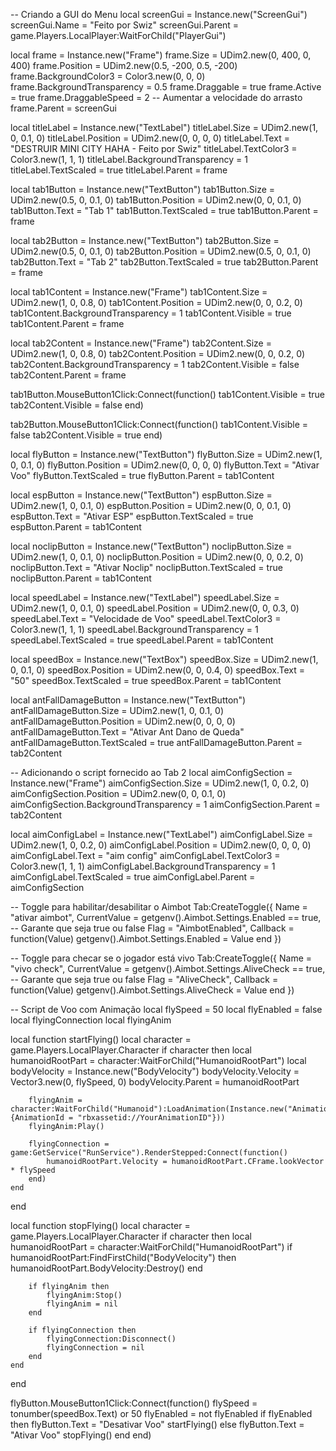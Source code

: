 -- Criando a GUI do Menu
local screenGui = Instance.new("ScreenGui")
screenGui.Name = "Feito por Swiz"
screenGui.Parent = game.Players.LocalPlayer:WaitForChild("PlayerGui")

local frame = Instance.new("Frame")
frame.Size = UDim2.new(0, 400, 0, 400)
frame.Position = UDim2.new(0.5, -200, 0.5, -200)
frame.BackgroundColor3 = Color3.new(0, 0, 0)
frame.BackgroundTransparency = 0.5
frame.Draggable = true
frame.Active = true
frame.DraggableSpeed = 2 -- Aumentar a velocidade do arrasto
frame.Parent = screenGui

local titleLabel = Instance.new("TextLabel")
titleLabel.Size = UDim2.new(1, 0, 0.1, 0)
titleLabel.Position = UDim2.new(0, 0, 0, 0)
titleLabel.Text = "DESTRUIR MINI CITY HAHA - Feito por Swiz"
titleLabel.TextColor3 = Color3.new(1, 1, 1)
titleLabel.BackgroundTransparency = 1
titleLabel.TextScaled = true
titleLabel.Parent = frame

local tab1Button = Instance.new("TextButton")
tab1Button.Size = UDim2.new(0.5, 0, 0.1, 0)
tab1Button.Position = UDim2.new(0, 0, 0.1, 0)
tab1Button.Text = "Tab 1"
tab1Button.TextScaled = true
tab1Button.Parent = frame

local tab2Button = Instance.new("TextButton")
tab2Button.Size = UDim2.new(0.5, 0, 0.1, 0)
tab2Button.Position = UDim2.new(0.5, 0, 0.1, 0)
tab2Button.Text = "Tab 2"
tab2Button.TextScaled = true
tab2Button.Parent = frame

local tab1Content = Instance.new("Frame")
tab1Content.Size = UDim2.new(1, 0, 0.8, 0)
tab1Content.Position = UDim2.new(0, 0, 0.2, 0)
tab1Content.BackgroundTransparency = 1
tab1Content.Visible = true
tab1Content.Parent = frame

local tab2Content = Instance.new("Frame")
tab2Content.Size = UDim2.new(1, 0, 0.8, 0)
tab2Content.Position = UDim2.new(0, 0, 0.2, 0)
tab2Content.BackgroundTransparency = 1
tab2Content.Visible = false
tab2Content.Parent = frame

tab1Button.MouseButton1Click:Connect(function()
    tab1Content.Visible = true
    tab2Content.Visible = false
end)

tab2Button.MouseButton1Click:Connect(function()
    tab1Content.Visible = false
    tab2Content.Visible = true
end)

local flyButton = Instance.new("TextButton")
flyButton.Size = UDim2.new(1, 0, 0.1, 0)
flyButton.Position = UDim2.new(0, 0, 0, 0)
flyButton.Text = "Ativar Voo"
flyButton.TextScaled = true
flyButton.Parent = tab1Content

local espButton = Instance.new("TextButton")
espButton.Size = UDim2.new(1, 0, 0.1, 0)
espButton.Position = UDim2.new(0, 0, 0.1, 0)
espButton.Text = "Ativar ESP"
espButton.TextScaled = true
espButton.Parent = tab1Content

local noclipButton = Instance.new("TextButton")
noclipButton.Size = UDim2.new(1, 0, 0.1, 0)
noclipButton.Position = UDim2.new(0, 0, 0.2, 0)
noclipButton.Text = "Ativar Noclip"
noclipButton.TextScaled = true
noclipButton.Parent = tab1Content

local speedLabel = Instance.new("TextLabel")
speedLabel.Size = UDim2.new(1, 0, 0.1, 0)
speedLabel.Position = UDim2.new(0, 0, 0.3, 0)
speedLabel.Text = "Velocidade de Voo"
speedLabel.TextColor3 = Color3.new(1, 1, 1)
speedLabel.BackgroundTransparency = 1
speedLabel.TextScaled = true
speedLabel.Parent = tab1Content

local speedBox = Instance.new("TextBox")
speedBox.Size = UDim2.new(1, 0, 0.1, 0)
speedBox.Position = UDim2.new(0, 0, 0.4, 0)
speedBox.Text = "50"
speedBox.TextScaled = true
speedBox.Parent = tab1Content

local antFallDamageButton = Instance.new("TextButton")
antFallDamageButton.Size = UDim2.new(1, 0, 0.1, 0)
antFallDamageButton.Position = UDim2.new(0, 0, 0, 0)
antFallDamageButton.Text = "Ativar Ant Dano de Queda"
antFallDamageButton.TextScaled = true
antFallDamageButton.Parent = tab2Content

-- Adicionando o script fornecido ao Tab 2
local aimConfigSection = Instance.new("Frame")
aimConfigSection.Size = UDim2.new(1, 0, 0.2, 0)
aimConfigSection.Position = UDim2.new(0, 0, 0.1, 0)
aimConfigSection.BackgroundTransparency = 1
aimConfigSection.Parent = tab2Content

local aimConfigLabel = Instance.new("TextLabel")
aimConfigLabel.Size = UDim2.new(1, 0, 0.2, 0)
aimConfigLabel.Position = UDim2.new(0, 0, 0, 0)
aimConfigLabel.Text = "aim config"
aimConfigLabel.TextColor3 = Color3.new(1, 1, 1)
aimConfigLabel.BackgroundTransparency = 1
aimConfigLabel.TextScaled = true
aimConfigLabel.Parent = aimConfigSection

-- Toggle para habilitar/desabilitar o Aimbot
Tab:CreateToggle({
    Name = "ativar aimbot",
    CurrentValue = getgenv().Aimbot.Settings.Enabled == true, -- Garante que seja true ou false
    Flag = "AimbotEnabled",
    Callback = function(Value)
        getgenv().Aimbot.Settings.Enabled = Value
    end
})

-- Toggle para checar se o jogador está vivo
Tab:CreateToggle({
    Name = "vivo check",
    CurrentValue = getgenv().Aimbot.Settings.AliveCheck == true, -- Garante que seja true ou false
    Flag = "AliveCheck",
    Callback = function(Value)
        getgenv().Aimbot.Settings.AliveCheck = Value
    end
})

-- Script de Voo com Animação
local flySpeed = 50
local flyEnabled = false
local flyingConnection
local flyingAnim

local function startFlying()
    local character = game.Players.LocalPlayer.Character
    if character then
        local humanoidRootPart = character:WaitForChild("HumanoidRootPart")
        local bodyVelocity = Instance.new("BodyVelocity")
        bodyVelocity.Velocity = Vector3.new(0, flySpeed, 0)
        bodyVelocity.Parent = humanoidRootPart

        flyingAnim = character:WaitForChild("Humanoid"):LoadAnimation(Instance.new("Animation", {AnimationId = "rbxassetid://YourAnimationID"}))
        flyingAnim:Play()

        flyingConnection = game:GetService("RunService").RenderStepped:Connect(function()
            humanoidRootPart.Velocity = humanoidRootPart.CFrame.lookVector * flySpeed
        end)
    end
end

local function stopFlying()
    local character = game.Players.LocalPlayer.Character
    if character then
        local humanoidRootPart = character:WaitForChild("HumanoidRootPart")
        if humanoidRootPart:FindFirstChild("BodyVelocity") then
            humanoidRootPart.BodyVelocity:Destroy()
        end

        if flyingAnim then
            flyingAnim:Stop()
            flyingAnim = nil
        end

        if flyingConnection then
            flyingConnection:Disconnect()
            flyingConnection = nil
        end
    end
end

flyButton.MouseButton1Click:Connect(function()
    flySpeed = tonumber(speedBox.Text) or 50
    flyEnabled = not flyEnabled
    if flyEnabled then
        flyButton.Text = "Desativar Voo"
        startFlying()
    else
        flyButton.Text = "Ativar Voo"
        stopFlying()
    end
end)
